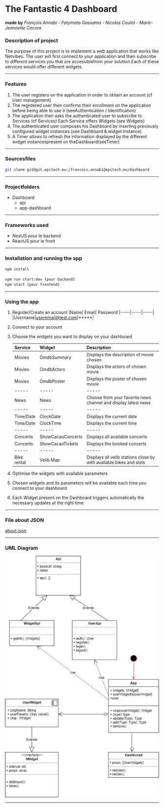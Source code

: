 # The Fantastic 4 Dashboard

**made by** *François Annabi   -   Fatymata Gassama   -   Nicolas Coulot   -   Marie-Jeannette Cecora*

### **Description of project**

The purpose of this project is to implement a web application that works like Netvibes. The user will first connect to your application and then subscribe to different services you that are accessiblefrom your solution.Each of these services would offer different widgets.

---

### **Features**

1. The user registers on the application in order to obtain an account (cf User management)
1. The registered user then confirms their enrollment on the application before being able to use it (seeAuthentication / Identification)
1. The application then asks the authenticated user to subscribe to Services (cf Services) Each Service offers Widgets (see Widgets)
1. The authenticated user composes his Dashboard by inserting previously configured widget instances (see Dashboard & widget Instance)
1. A Timer allows to refresh the information displayed by the different widget instancespresent on theDashboard(seeTimer)

---

### **Sourcesfiles**
```bash
git clone git@git.epitech.eu:/francois.annabi@epitech.eu/dashboard
```
---

### **Projectfolders**
* Dashboard
    * api
    * app-dashboard

---

### **Frameworks used**
* NestJS pour le backend
* ReactJS pour le front

---

### **Installation and running the app**
```bash
npm install

npm run start:dev (pour backend)
npm start (pour frontend)
```
---

### **Using the app**
1. Register/Create an account
    |Name| Email| Password
    |-----|-----|-----|
    |Username|useremail@test.com|*****|

1. Connect to your account    

1. Choose the widgets you want to display on your dashboard

    |Service| Widget| Description |
    |-----|-----|-----|
    |Movies|OmdbSummary|Displays the description of movie chosen|
    |Movies|OmdbActors|Displays the actors of chosen movie|
    |Movies|OmdbPoster|Displays the poster of chosen movie|
    |-----|-----|-----|
    |News|News|Choose from your favorite news channel and display latest news|
    |-----|-----|-----|
    |Time/Date|ClockDate|Displays the current date|
    |Time/Date|ClockTime|Displays the current time|
    |-----|-----|-----|
    |Concerts|ShowCacaoConcerts|Displays all available concerts |
    |Concerts|ShowCacaoTickets|Displays the booked concerts|
    |-----|-----|-----|
    |Bike rental|Velib Map|Displays all velib stations close by with available bikes and slots|

1. Optimise the widgets with available parameters
1. Chosen widgets and its parameters will be available each time you connect to your dashboard
1. Each Widget  present on the Dashboard triggers automatically the necessary updates at the right time

---

### **File about JSON**
[about.json](http://localhost:3000/about.json)


---

### **UML Diagram**


![UML Diagram](./src/assets/dashboard.drawio.png)

___





